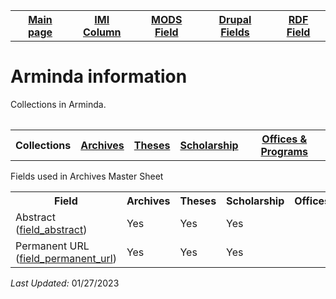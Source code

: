 <!DOCTYPE html>
<html>
<body>

<table style="width:100%">
  <tr>
    <th><a href="index.md">Main page</a></th>
	<th><a href="IMI.md">IMI Column</a></th>
    <th><a href="MODS.md">MODS Field</a></th>
	<th><a href="DrupalFields.md">Drupal Fields</a></th>
    <th><a href="RDF.md">RDF Field</a></th>
  </tr>
<table>
 <h1>Arminda information</h1> 
  
<p>Collections in Arminda.</p>
<table>
   <tr>
		<th>Collections</th>
	   	<th><a href="Archives.md">Archives</a></th>
		<th><a href="Theses.md">Theses</a></th>
		<th><a href="scholarship.md">Scholarship</a></th>
		<th><a href="Offices&Programs.md">Offices & Programs</a></th>
  </tr>
 </table>
<p>Fields used in Archives Master Sheet</p>
<table>
	<tr>
		<th>Field</th>
		<th>Archives</th>
		<th>Theses</th>
		<th>Scholarship</th>
		<th>Offices&Programs</th>
	</tr>
  	<tr>
   	 	<td>Abstract (<a href="field_abstract.md">field_abstract</a>)</td>
		<td>Yes</td>
		<td>Yes</td>
		<td>Yes</td>
		<td></td>
 	 </tr>
  	<tr>
   	 	<td>Permanent URL (<a href="field_permanent_url.md">field_permanent_url</a>)</td>
		<td>Yes</td>
		<td>Yes</td>
		<td>Yes</td>
		<td></td>
 	 </tr>
</table>
	
	
<dl>
	<p><i>Last Updated: </i>01/27/2023</p>
</dl>
</body>
</html>
